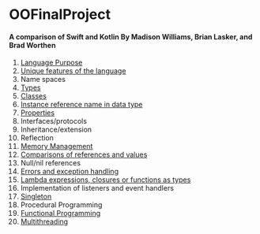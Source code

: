 # OOFinalProject
#### A comparison of Swift and Kotlin By Madison Williams, Brian Lasker, and Brad Worthen
1. [Language Purpose](LanguagePurpose.md)
2. [Unique features of the language](UniqueFeatures.md)
3. Name spaces
4. [Types](Types.md)
5. [Classes](Classes.md)
6. [Instance reference name in data type](InstanceReference.md)
7. [Properties](Properties.md)
8. Interfaces/protocols
9. Inheritance/extension
10. Reflection
11. [Memory Management](MemoryManagement.md)
12. [Comparisons of references and values](Comparisons.md)
13. Null/nil references
14. [Errors and exception handling](Errors.md)
15. [Lambda expressions, closures or functions as types](LambdaExpressions.md)
16. Implementation of listeners and event handlers
17. [Singleton](Singleton.md)
18. Procedural Programming
19. [Functional Programming](FunctionalProgramming.md)
20. [Multithreading](Multithreading.md)

